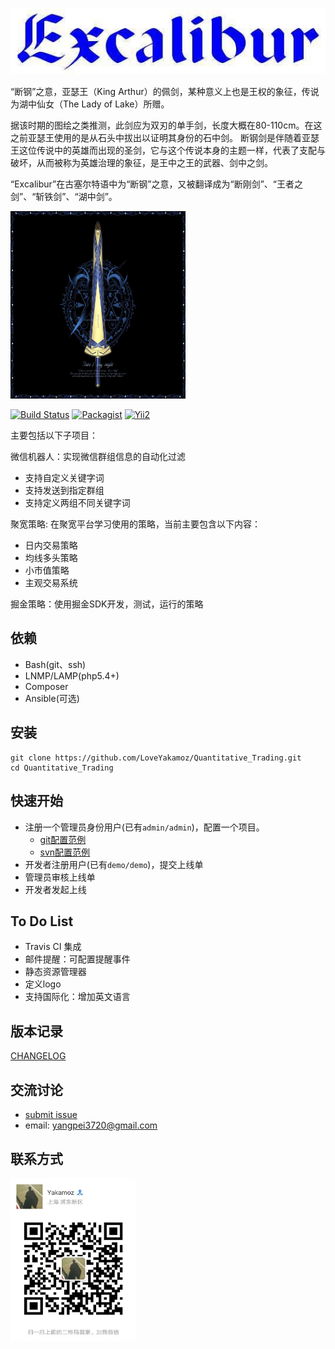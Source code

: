 ![](/image/Excalibur.bmp)

“断钢”之意，亚瑟王（King Arthur）的佩剑，某种意义上也是王权的象征，传说为湖中仙女（The Lady of Lake）所赠。

据该时期的图绘之类推测，此剑应为双刃的单手剑，长度大概在80-110cm。在这之前亚瑟王使用的是从石头中拔出以证明其身份的石中剑。 断钢剑是伴随着亚瑟王这位传说中的英雄而出现的圣剑，它与这个传说本身的主题一样，代表了支配与破坏，从而被称为英雄治理的象征，是王中之王的武器、剑中之剑。

“Excalibur”在古塞尔特语中为“断钢”之意，又被翻译成为“断刚剑”、“王者之剑”、“斩铁剑”、“湖中剑”。 

<img src="/image/Excalibur.jpg" width="280" height="300" />

[![Build Status](https://travis-ci.org/meolu/walle-web.svg?branch=master)](https://travis-ci.org/meolu/walle-web)
[![Packagist](https://img.shields.io/packagist/v/meolu/walle-web.svg)](https://packagist.org/packages/meolu/walle-web)
[![Yii2](https://img.shields.io/badge/Powered_by-Yii_Framework-green.svg?style=flat)](http://www.yiiframework.com/)

主要包括以下子项目：

微信机器人：实现微信群组信息的自动化过滤

* 支持自定义关键字词
* 支持发送到指定群组
* 支持定义两组不同关键字词

聚宽策略: 在聚宽平台学习使用的策略，当前主要包含以下内容： 

* 日内交易策略
* 均线多头策略
* 小市值策略
* 主观交易系统

掘金策略：使用掘金SDK开发，测试，运行的策略

依赖
---

* Bash(git、ssh)
* LNMP/LAMP(php5.4+)
* Composer
* Ansible(可选)

安装
----
```
git clone https://github.com/LoveYakamoz/Quantitative_Trading.git
cd Quantitative_Trading

```

快速开始
----
* 注册一个管理员身份用户(已有`admin/admin`)，配置一个项目。
    * [git配置范例](https://walle-web.io/docs/git-configuration.html)
    * [svn配置范例](https://walle-web.io/docs/svn-configuration.html)
* 开发者注册用户(已有`demo/demo`)，提交上线单
* 管理员审核上线单
* 开发者发起上线

To Do List
----

- Travis CI 集成
- 邮件提醒：可配置提醒事件
- 静态资源管理器
- 定义logo
- 支持国际化：增加英文语言



版本记录
----
[CHANGELOG](https://github.com/LoveYakamoz/Quantitative_Trading/releases)


交流讨论
----
- [submit issue](https://github.com/LoveYakamoz/Quantitative_Trading/issues/new)
- email: yangpei3720@gmail.com

联系方式
----
<img src="https://github.com/LoveYakamoz/Excalibur/blob/master/image/weixin.jpg" width="200" height="260" alt="Yakamoz微信" align=left />
